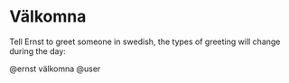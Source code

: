 # Välkomna

Tell Ernst to greet someone in swedish, the types of greeting will change during the day:

  @ernst välkomna @user
